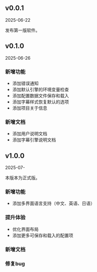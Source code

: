 ## v0.0.1

2025-06-22

发布第一版软件。

## v0.1.0

2025-06-26

### 新增功能

- 添加错误通知
- 添加默认引擎的环境变量检查
- 添加配置数据文件保存和载入
- 添加字幕样式恢复默认的选项
- 添加项目关于信息

### 新增文档

- 添加用户说明文档
- 添加字幕引擎说明文档

## v1.0.0

2025-07-

本版本为正式版。

### 新增功能

- 添加多界面语言支持（中文、英语、日语）

### 提升体验

- 优化界面布局
- 添加更多可保存和载入的配置项

### 新增文档

### 修复bug


